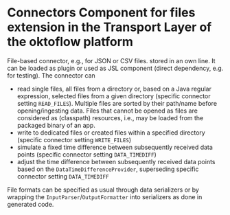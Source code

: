 # Connectors Component for files extension in the Transport Layer of the oktoflow platform

File-based connector, e.g., for JSON or CSV files. stored in an own line. It can be loaded as plugin or used as JSL component (direct dependency, e.g. for testing). The connector can

* read single files, all files from a directory or, based on a Java regular expression, selected files from a given directory (specific connector setting ``READ_FILES``). Multiple files are sorted by their path/name before opening/ingesting data. Files that cannot be opened as files are considered as (classpath) resources, i.e., may be loaded from the packaged binary of an app.
* write to dedicated files or created files within a specified directory (specific connector setting ``WRITE_FILES``)
* simulate a fixed time difference between subsequently received data points (specific connector setting ``DATA_TIMEDIFF``)
* adjust the time difference between subsequently received data points based on the ``DataTimeDifferenceProvider``, superseding specific connector setting ``DATA_TIMEDIFF``

File formats can be specified as usual through data serializers or by wrapping the ``InputParser``/``OutputFormatter`` into serializers as done in generated code.